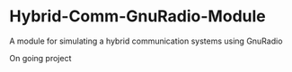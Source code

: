 # Hybrid-Comm-GnuRadio-Module
A module for simulating a hybrid communication systems using GnuRadio


On going project
